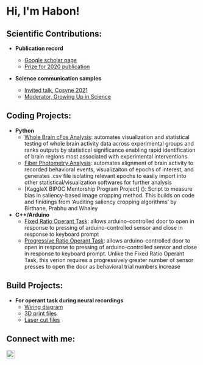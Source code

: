<h1>Hi, I'm Habon!

<h2>Scientific Contributions:</h2>

- <b>Publication record</b>
  - [Google scholar page](https://scholar.google.com/citations?user=MPWyGs0AAAAJ&hl=en)
  - [Prize for 2020 publication](https://blogs.biomedcentral.com/on-biology/2020/11/30/bsaf-editors-choice-award/)

- <b>Science communication samples</b>
  - [Invited talk, Cosyne 2021](https://www.youtube.com/watch?v=q8bUXAjUJyY)
  - [Moderator, Growing Up in Science](https://www.youtube.com/watch?v=Vg0xbPYV7pA)


<h2>Coding Projects:</h2>

- <b>Python</b>
  - [Whole Brain cFos Analysis](https://github.com/habonissa/WholeBraincFosAnalysis): automates visualization and statistical testing of whole brain activity data across experimental groups and ranks outputs by statistical significance enabling rapid identification of brain regions most associated with experimental interventions
  - [Fiber Photometry Analysis](https://github.com/habonissa/FreelyMovingPhotometry): automates alignment of brain activity to recorded behavioral events, visualizaiton of epochs of interest, and generates .csv file isolating relevant epochs to easily import into other statistical/visualization softwares for further analysis
  - [KaggleX BIPOC Mentorship Program Project] (): Script to measure bias in saliency-based image cropping method. This builds on code and finidings from ‘Auditing saliency cropping algorithms’ by Birthane, Prabhu and Whaley
- <b>C++/Arduino</b>
  - [Fixed Ratio Operant Task](https://github.com/habonissa/BarrierOperantTasks/tree/main/FixedRatioTask): allows arduino-controlled door to open in response to pressing of arduino-controlled sensor and close in response to keyboard prompt
  - [Progressive Ratio Operant Task](https://github.com/habonissa/BarrierOperantTasks/tree/main/ProgressiveRatioTask): allows arduino-controlled door to open in response to pressing of arduino-controlled sensor and close in response to keyboard prompt. Unlike the Fixed Ratio Operant Task, this verion requires a progressively greater number of sensor presses to open the door as behavioral trial numbers increase




<h2>Build Projects:</h2>


- <b>For operant task during neural recordings</b>
  - [Wiring diagram](https://github.com/habonissa/BarrierOperantTasks/blob/main/Wiring%20diagram%20and%20materials/Wiring%20diagram%20plain.pdf)
  - [3D print files](https://github.com/habonissa/BarrierOperantTasks/tree/main/3D%20print%20files)
  - [Laser cut files](https://github.com/habonissa/BarrierOperantTasks/tree/main/Laser%20cutting%20files)





<h2> Connect with me:</h2>


[<img align="left" alt="HabonIssa | LinkedIn" width="22px" src="https://cdn.jsdelivr.net/npm/simple-icons@v3/icons/linkedin.svg" />][linkedin]


[linkedin]: https://www.linkedin.com/in/habon-issa/
